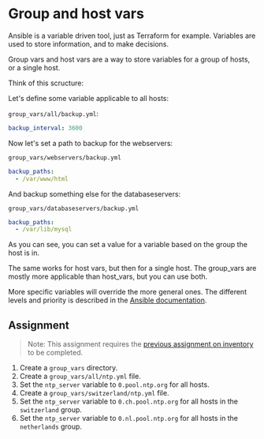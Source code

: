 # Group and host vars

Ansible is a variable driven tool, just as Terraform for example. Variables are used to store information, and to make decisions.

Group vars and host vars are a way to store variables for a group of hosts, or a single host.

Think of this scructure:

Let's define some variable applicable to all hosts:

`group_vars/all/backup.yml`:
```yaml
backup_interval: 3600
```

Now let's set a path to backup for the webservers:

`group_vars/webservers/backup.yml`
```yaml
backup_paths:
  - /var/www/html
```

And backup something else for the databaseservers:

`group_vars/databaseservers/backup.yml`
```yaml
backup_paths:
  - /var/lib/mysql
```

As you can see, you can set a value for a variable based on the group the host is in.

The same works for host vars, but then for a single host. The group_vars are mostly more applicable than host_vars, but you can use both.

More specific variables will override the more general ones. The different levels and priority is described in the [Ansible documentation](https://docs.ansible.com/ansible/latest/playbook_guide/playbooks_variables.html#understanding-variable-precedence).

## Assignment

> Note: This assignment requires the [previous assignment on inventory](inventory) to be completed.

1. Create a `group_vars` directory.
2. Create a `group_vars/all/ntp.yml` file.
3. Set the `ntp_server` variable to `0.pool.ntp.org` for all hosts.
4. Create a `group_vars/switzerland/ntp.yml` file.
5. Set the `ntp_server` variable to `0.ch.pool.ntp.org` for all hosts in the `switzerland` group.
6. Set the `ntp_server` variable to `0.nl.pool.ntp.org` for all hosts in the `netherlands` group.
